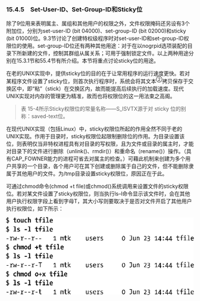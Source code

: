 ### 15.4.5　Set-User-ID、Set-Group-ID和Sticky位

除了9位用来表明属主、属组和其他用户的权限之外，文件权限掩码还另设有3个附加位，分别为set-user-ID (bit 04000)、set-group-ID (bit 02000)和sticky (bit 01000)位。9.3节讨论了创建特权级程序时对set-user-ID和set-group-ID权限位的使用。set-group-ID位还有两种其他用途：对于在以nogrpid选项装配的目录下所新建的文件，控制其群组从属关系；可用于强制锁定文件。以上两种用途分别在15.3.1节和55.4节有所介绍。本节将重点讨论sticky位的用途。

在老的UNIX实现中，提供sticky位的目的在于让常用程序的运行速度更快。若对某程序文件设置了sticky位，则首次执行程序时，系统会将其文本<sup class="my_markdown">②</sup>拷贝保存于交换区中，即“粘”（stick）在交换区内，故而能提高后续执行的加载速度。现代UNIX实现对内存的管理更为精准，故而也将权限位的这一用法束之高阁。

> 表 15-4所示Sticky权限位的常量名称——S_ISVTX源于对 sticky 位的别称：saved-text位。

在现代UNIX实现（包括Linux）中，sticky权限位所起的作用全然不同于老的UNIX实现。作用于目录时，sticky权限位起限制删除位的作用。为目录设置该位，则表明仅当非特权进程具有对目录的写权限，且为文件或目录的属主时，才能对目录下的文件进行删除（unlink()、rmdir()）和重命名（rename()）操作。（具有CAP_FOWNER能力的进程可省去对属主的检查。）可藉此机制来创建为多个用户共享的一个目录，各个用户可在其下创建或删除属于自己的文件，但不能删除隶属于其他用户的文件。为/tmp目录设置sticky权限位，原因正在于此。

可通过chmod命令(chmod +t file)或chmod()系统调用来设置文件的sticky权限位。若对某文件设置了sticky权限位，则当执行ls–l命令显示该文件时，会在其他用户执行权限字段上看到字母T，其大小写则要取决于是否对文件开启了其他用户执行权限位，如下所示：



![356.png](../images/356.png)
